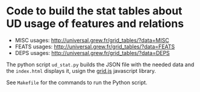 # Code to build the stat tables about UD usage of features and relations

* MISC usages: http://universal.grew.fr/grid_tables/?data=MISC
* FEATS usages: http://universal.grew.fr/grid_tables/?data=FEATS
* DEPS usages: http://universal.grew.fr/grid_tables/?data=DEPS

The python script `ud_stat.py` builds the JSON file with the needed data and the `index.html` displays it, usign the [grid.js](https://gridjs.io/) javascript library.

See `Makefile` for the commands to run the Python script.
